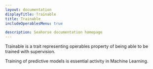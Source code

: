 ```yaml
---
layout: documentation
displayTitle: Trainable
title: Trainable
includeOperablesMenu: true

description: Seahorse documentation homepage
---
```


Trainable is a trait representing operables property of being able to be trained with supervision.

Training of predictive models is essential activity in Machine Learning.
